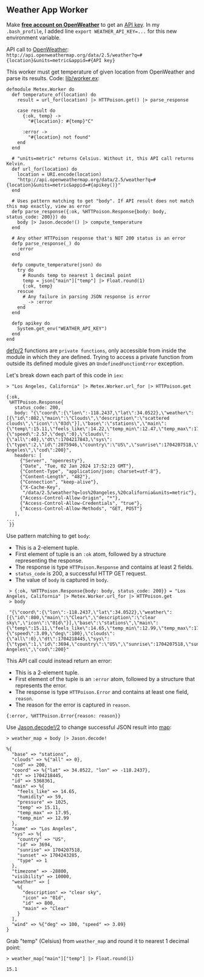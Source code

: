 ## Weather App Worker

Make [**free account on OpenWeather**](https://openweathermap.org/appid) to get an [API key](https://home.openweathermap.org/api_keys). In my `.bash_profile`, I added line `export WEATHER_API_KEY=...` for this new environment variable.

API call to [OpenWeather](https://openweathermap.org): `http://api.openweathermap.org/data/2.5/weather?q=#{location}&units=metric&appid=#{API key}`

This worker must get temperature of given location from OpenWeather and parse its results. Code: [lib/worker.ex](https://github.com/rayning0/metex/blob/master/lib/worker.ex):
```
defmodule Metex.Worker do
  def temperature_of(location) do
    result = url_for(location) |> HTTPoison.get() |> parse_response

    case result do
      {:ok, temp} ->
        "#{location}: #{temp}°C"

      :error ->
        "#{location} not found"
    end
  end

  # "units=metric" returns Celsius. Without it, this API call returns Kelvin.
  def url_for(location) do
    location = URI.encode(location)
    "http://api.openweathermap.org/data/2.5/weather?q=#{location}&units=metric&appid=#{apikey()}"
  end

  # Uses pattern matching to get "body". If API result does not match this map exactly, view as error
  defp parse_response({:ok, %HTTPoison.Response{body: body, status_code: 200}}) do
    body |> Jason.decode!() |> compute_temperature
  end

  # Any other HTTPoison response that's NOT 200 status is an error
  defp parse_response(_) do
    :error
  end

  defp compute_temperature(json) do
    try do
      # Rounds temp to nearest 1 decimal point
      temp = json["main"]["temp"] |> Float.round(1)
      {:ok, temp}
    rescue
      # Any failure in parsing JSON response is error
      _ -> :error
    end
  end

  defp apikey do
    System.get_env("WEATHER_API_KEY")
  end
end
```
[defp/2](https://hexdocs.pm/elixir/Kernel.html#defp/2) functions are `private functions`, only accessible from inside the module in which they are defined. Trying to access a private function from outside its defined module gives an `UndefinedFunctionError` exception.

Let's break down each part of this code in `iex`:
```
> "Los Angeles, California" |> Metex.Worker.url_for |> HTTPoison.get

{:ok,
 %HTTPoison.Response{
   status_code: 200,
   body: "{\"coord\":{\"lon\":-118.2437,\"lat\":34.0522},\"weather\":[{\"id\":802,\"main\":\"Clouds\",\"description\":\"scattered clouds\",\"icon\":\"03d\"}],\"base\":\"stations\",\"main\":{\"temp\":15.11,\"feels_like\":14.22,\"temp_min\":12.47,\"temp_max\":17.77,\"pressure\":1028,\"humidity\":59},\"visibility\":10000,\"wind\":{\"speed\":2.57,\"deg\":0},\"clouds\":{\"all\":40},\"dt\":1704217843,\"sys\":{\"type\":2,\"id\":2075946,\"country\":\"US\",\"sunrise\":1704207518,\"sunset\":1704243285},\"timezone\":-28800,\"id\":5368361,\"name\":\"Los Angeles\",\"cod\":200}",
   headers: [
     {"Server", "openresty"},
     {"Date", "Tue, 02 Jan 2024 17:52:23 GMT"},
     {"Content-Type", "application/json; charset=utf-8"},
     {"Content-Length", "482"},
     {"Connection", "keep-alive"},
     {"X-Cache-Key",
      "/data/2.5/weather?q=los%20angeles,%20california&units=metric"},
     {"Access-Control-Allow-Origin", "*"},
     {"Access-Control-Allow-Credentials", "true"},
     {"Access-Control-Allow-Methods", "GET, POST"}
   ],
...
 }}
```
Use pattern matching to get `body`:
- This is a 2-element tuple.
- First element of tuple is an `:ok` atom, followed by a structure representing the response.
- The response is type `HTTPoison.Response` and contains at least 2 fields.
- `status_code` is 200, a successful HTTP GET request.
- The value of `body` is captured in `body`.
```
 > {:ok, %HTTPoison.Response{body: body, status_code: 200}} = "Los Angeles, California" |> Metex.Worker.url_for |> HTTPoison.get
 > body

 "{\"coord\":{\"lon\":-118.2437,\"lat\":34.0522},\"weather\":[{\"id\":800,\"main\":\"Clear\",\"description\":\"clear sky\",\"icon\":\"01d\"}],\"base\":\"stations\",\"main\":{\"temp\":15.11,\"feels_like\":14.65,\"temp_min\":12.99,\"temp_max\":17.95,\"pressure\":1025,\"humidity\":59},\"visibility\":10000,\"wind\":{\"speed\":3.09,\"deg\":100},\"clouds\":{\"all\":0},\"dt\":1704218445,\"sys\":{\"type\":1,\"id\":3694,\"country\":\"US\",\"sunrise\":1704207518,\"sunset\":1704243285},\"timezone\":-28800,\"id\":5368361,\"name\":\"Los Angeles\",\"cod\":200}"
```
This API call could instead return an error:
- This is a 2-element tuple.
- First element of the tuple is an `:error` atom, followed by a structure that represents the error.
- The response is type `HTTPoison.Error` and contains at least one field, `reason`.
- The reason for the error is captured in `reason`.
```
{:error, %HTTPoison.Error{reason: reason}}
```

Use [Jason.decode!/2](https://hexdocs.pm/jason/Jason.html#decode!/2) to change successful JSON result into [map](https://hexdocs.pm/elixir/Map.html):
```
> weather_map = body |> Jason.decode!

%{
  "base" => "stations",
  "clouds" => %{"all" => 0},
  "cod" => 200,
  "coord" => %{"lat" => 34.0522, "lon" => -118.2437},
  "dt" => 1704218445,
  "id" => 5368361,
  "main" => %{
    "feels_like" => 14.65,
    "humidity" => 59,
    "pressure" => 1025,
    "temp" => 15.11,
    "temp_max" => 17.95,
    "temp_min" => 12.99
  },
  "name" => "Los Angeles",
  "sys" => %{
    "country" => "US",
    "id" => 3694,
    "sunrise" => 1704207518,
    "sunset" => 1704243285,
    "type" => 1
  },
  "timezone" => -28800,
  "visibility" => 10000,
  "weather" => [
    %{
      "description" => "clear sky",
      "icon" => "01d",
      "id" => 800,
      "main" => "Clear"
    }
  ],
  "wind" => %{"deg" => 100, "speed" => 3.09}
}
```
Grab "temp" (Celsius) from `weather_map` and round it to nearest 1 decimal point:
```
> weather_map["main"]["temp"] |> Float.round(1)

15.1
```
